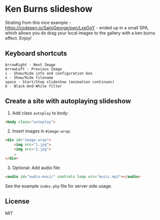 # Ken Burns slideshow

Strating from this nice example - https://codepen.io/SaijoGeorge/pen/LxeGgY - ended up in a small SPA, which allows you do drag your local images to the gallery with a ken burns effect. Enjoy!

## Keyboard shortcuts

    ArrowRight - Next Image
    ArrowLeft - Previous Image
    i - Show/Hide info and configuration box
    n - Show/Hide filename
    space - Start/Stop slideshow (animation continues)
    b - Black-And-White filter

## Create a site with autoplaying slideshow

1. Add class `autoplay` to body:

```html
<body class="autoplay">
```

2. Insert images in `#image-wrap`:

```html
<div id="image-wrap">
    <img src="1.jpg">
    <img src="2.jpg">
    …
</div>
```

3. Optional: Add audio file:

```html
<audio id="audio-music" controls loop src="music.mp3"></audio>
```

See the example `index.php` file for server side usage.

## License

MIT
